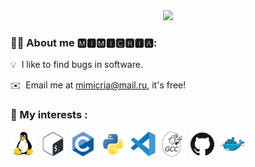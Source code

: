 <div id="header" align="center">
  <!-- <img src="https://media.giphy.com/media/H63N8tk3FujDVmWB2c/giphy.gif" width="100"/> -->
  <img src="https://media.giphy.com/media/KBE6zCCuBqZnzsYZyV/giphy.gif" width="100"/>
</div>

### :man_office_worker: About me 🅼🅸🅼🅸🅲🆁🅸🅰️:
💡 &nbsp;I like to find bugs in software.

✉️ &nbsp;Email me at mimicria@mail.ru, it's free!

### :unicorn: My interests :
<div>
  <img src="https://raw.githubusercontent.com/devicons/devicon/master/icons/linux/linux-original.svg" title="Linux" alt="Linux" width="40" height="40"/>&nbsp;
  <img src="https://raw.githubusercontent.com/devicons/devicon/master/icons/bash/bash-original.svg" title="Bash" alt="Bash" width="40" height="40"/>&nbsp;
  <img src="https://raw.githubusercontent.com/devicons/devicon/master/icons/c/c-original.svg" title="C" alt="C" width="40" height="40"/>&nbsp;
  <img src="https://raw.githubusercontent.com/devicons/devicon/master/icons/python/python-original.svg" title="Python" alt="Python" width="40" height="40"/>&nbsp;
  <img src="https://raw.githubusercontent.com/devicons/devicon/master/icons/vscode/vscode-original.svg" title="VScode" alt="VScode" width="40" height="40"/>&nbsp;
  <img src="https://raw.githubusercontent.com/devicons/devicon/master/icons/gcc/gcc-plain.svg" title="GCC" alt="GCC" width="40" height="40"/>&nbsp;
  <img src="https://raw.githubusercontent.com/devicons/devicon/master/icons/github/github-original.svg"  title="GitHub" alt="GitHub" width="40" height="40"/>&nbsp;
  <img src="https://raw.githubusercontent.com/devicons/devicon/master/icons/docker/docker-original.svg" title="Docker" alt="Docker" width="40" height="40"/>&nbsp;
</div>
